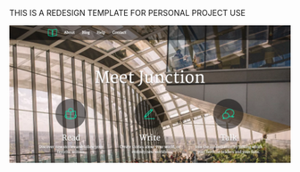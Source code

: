 THIS IS A REDESIGN TEMPLATE FOR PERSONAL PROJECT USE

![Alt text](/screenshot/screenshot.png?raw=true "Optional Title")
